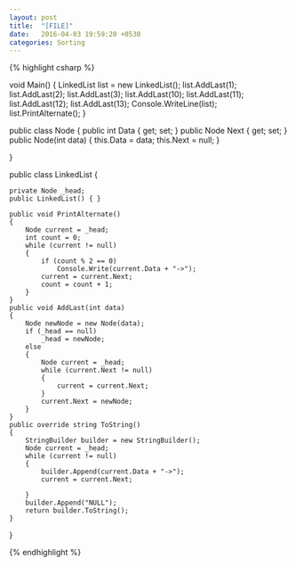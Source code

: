 ```yaml
---
layout: post
title:  "[FILE]"
date:   2016-04-03 19:59:20 +0530
categories: Sorting
---
```


{% highlight csharp %}

void Main()
{
	LinkedList list = new LinkedList();
	list.AddLast(1);
	list.AddLast(2);
	list.AddLast(3);
	list.AddLast(10);
	list.AddLast(11);
	list.AddLast(12);
	list.AddLast(13);
	Console.WriteLine(list);
	list.PrintAlternate();
}

public class Node
{
	public int Data { get; set; }
	public Node Next { get; set; }
	public Node(int data)
	{
		this.Data = data;
		this.Next = null;
	}

}

public class LinkedList
{

	private Node _head;
	public LinkedList() { }

	public void PrintAlternate()
	{
		Node current = _head;
		int count = 0;
		while (current != null)
		{
			if (count % 2 == 0)
				Console.Write(current.Data + "->");
			current = current.Next;
			count = count + 1;
		}
	}
	public void AddLast(int data)
	{
		Node newNode = new Node(data);
		if (_head == null)
			_head = newNode;
		else
		{
			Node current = _head;
			while (current.Next != null)
			{
				current = current.Next;
			}
			current.Next = newNode;
		}
	}
	public override string ToString()
	{
		StringBuilder builder = new StringBuilder();
		Node current = _head;
		while (current != null)
		{
			builder.Append(current.Data + "->");
			current = current.Next;

		}
		builder.Append("NULL");
		return builder.ToString();
	}

}

{% endhighlight %}